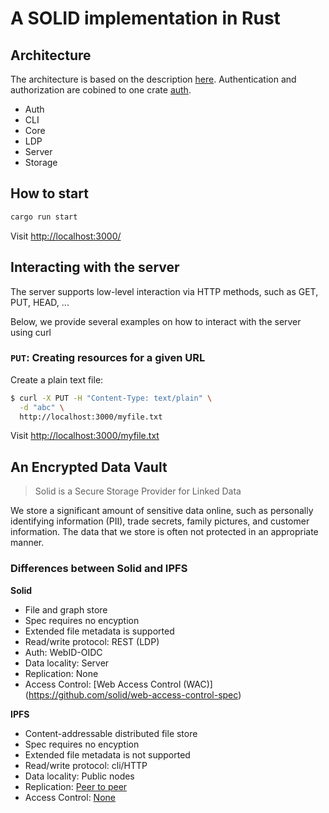 # A SOLID implementation in Rust

## Architecture
The architecture is based on the description [here](https://rubenverborgh.github.io/solid-server-architecture/solid-architecture-v1-3-0.pdf). 
Authentication and authorization are cobined to one crate [auth](./auth).

- Auth
- CLI
- Core
- LDP
- Server
- Storage

## How to start
```bash
cargo run start
```

Visit [http://localhost:3000/](http://localhost:3000/)


## Interacting with the server
The server supports low-level interaction via HTTP methods, such as GET, PUT, HEAD, ...

Below, we provide several examples on how to interact with the server using curl

### `PUT`: Creating resources for a given URL

Create a plain text file:
```bash
$ curl -X PUT -H "Content-Type: text/plain" \
  -d "abc" \
  http://localhost:3000/myfile.txt
```

Visit [http://localhost:3000/myfile.txt](http://localhost:3000/myfile.txt)

## An Encrypted Data Vault

> Solid is a Secure Storage Provider for Linked Data

We store a significant amount of sensitive data online, such as personally identifying information (PII), trade secrets, family pictures, and customer information. The data that we store is often not protected in an appropriate manner.


### Differences between Solid and IPFS

**Solid**
- File and graph store
- Spec requires no encyption
- Extended file metadata is supported
- Read/write protocol: REST (LDP)
- Auth: WebID-OIDC	
- Data locality: Server
- Replication: None
- Access Control: [Web Access Control (WAC)] (https://github.com/solid/web-access-control-spec)

**IPFS**
- Content-addressable distributed file store
- Spec requires no encyption
- Extended file metadata is not supported
- Read/write protocol: cli/HTTP
- Data locality: Public nodes
- Replication: [Peer to peer](https://discuss.ipfs.io/t/replication-on-ipfs-or-the-backing-up-content-model/372)
- Access Control: [None](https://github.com/ipfs/notes/issues/376)
